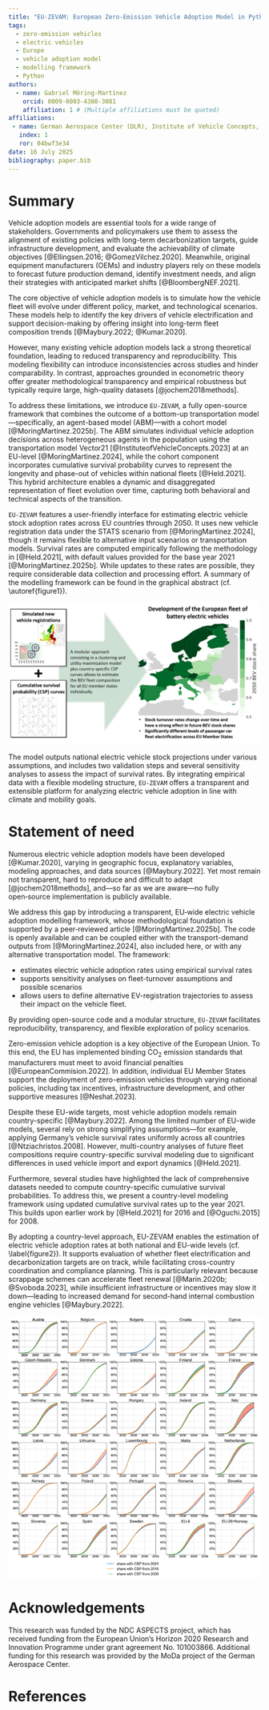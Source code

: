 ```yaml
---
title: "EU-ZEVAM: European Zero-Emission Vehicle Adoption Model in Python"
tags:
  - zero-emission vehicles
  - electric vehicles
  - Europe
  - vehicle adoption model
  - modelling framework
  - Python
authors:
  - name: Gabriel Möring-Martínez
    orcid: 0009-0003-4380-3081
    affiliation: 1 # (Multiple affiliations must be quoted)
affiliations:
 - name: German Aerospace Center (DLR), Institute of Vehicle Concepts, Pfaffenwaldring 38-40, Stuttgart, 70569, Germany
   index: 1
   ror: 04bwf3e34
date: 16 July 2025
bibliography: paper.bib
---
```


# Summary

Vehicle adoption models are essential tools for a wide range of stakeholders. Governments and policymakers use them to assess the alignment of existing policies with long-term decarbonization targets, guide infrastructure development, and evaluate the achievability of climate objectives [@Ellingsen.2016; @GomezVilchez.2020]. Meanwhile, original equipment manufacturers (OEMs) and industry players rely on these models to forecast future production demand, identify investment needs, and align their strategies with anticipated market shifts [@BloombergNEF.2021].

The core objective of vehicle adoption models is to simulate how the vehicle fleet will evolve under different policy, market, and technological scenarios. These models help to identify the key drivers of vehicle electrification and support decision-making by offering insight into long-term fleet composition trends [@Maybury.2022; @Kumar.2020].

However, many existing vehicle adoption models lack a strong theoretical foundation, leading to reduced transparency and reproducibility. This modeling flexibility can introduce inconsistencies across studies and hinder comparability. In contrast, approaches grounded in econometric theory offer greater methodological transparency and empirical robustness but typically require large, high-quality datasets [@jochem2018methods].

To address these limitations, we introduce `EU-ZEVAM`, a fully open-source framework that combines the outcome of a bottom-up transportation model—specifically, an agent-based model (ABM)—with a cohort model [@MoringMartinez.2025b]. The ABM simulates individual vehicle adoption decisions across heterogeneous agents in the population using the transportation model Vector21 [@InstituteofVehicleConcepts.2023] at an EU-level [@MoringMartinez.2024], while the cohort component incorporates cumulative survival probability curves to represent the longevity and phase-out of vehicles within national fleets [@Held.2021]. This hybrid architecture enables a dynamic and disaggregated representation of fleet evolution over time, capturing both behavioral and technical aspects of the transition.

`EU-ZEVAM` features a user-friendly interface for estimating electric vehicle stock adoption rates across EU countries through 2050. It uses new vehicle registration data under the STATS scenario from [@MoringMartinez.2024], though it remains flexible to alternative input scenarios or transportation models. Survival rates are computed empirically following the methodology in [@Held.2021], with default values provided for the base year 2021 [@MoringMartinez.2025b]. While updates to these rates are possible, they require considerable data collection and processing effort. A summary of the modelling framework can be found in the graphical abstract (cf.  \autoref{figure1}).

![Graphical abstract of the electric vehicle adoption model for European Union countries. The framework combines a transportation model for estimating electric vehicle new registrations [@MoringMartinez.2024] with a country-based cohort model [@Held.2021]. Figure extracted from [@MoringMartinez.2025b], licensed under CC BY 4.0.\label{figure1}](figures/CSP_Paper_Stock_Validation_Illustration_SH_GM.jpg)


The model outputs national electric vehicle stock projections under various assumptions, and includes two validation steps and several sensitivity analyses to assess the impact of survival rates. By integrating empirical data with a flexible modeling structure, `EU-ZEVAM` offers a transparent and extensible platform for analyzing electric vehicle adoption in line with climate and mobility goals.

# Statement of need

Numerous electric vehicle adoption models have been developed [@Kumar.2020], varying in geographic focus, explanatory variables, modeling approaches, and data sources [@Maybury.2022]. Yet most remain not transparent, hard to reproduce and difficult to adapt [@jochem2018methods], and—so far as we are aware—no fully open‑source implementation is publicly available.

We address this gap by introducing a transparent, EU‑wide electric vehicle adoption modelling framework, whose methodological foundation is supported by a peer‑reviewed article [@MoringMartinez.2025b]. The code is openly available and can be coupled either with the transport-demand outputs from [@MoringMartinez.2024], also included here, or with any alternative transportation model. The framework:

- estimates electric vehicle adoption rates using empirical survival rates
- supports sensitivity analyses on fleet-turnover assumptions and possible scenarios
- allows users to define alternative EV-registration trajectories to assess their impact on the vehicle fleet.

By providing open-source code and a modular structure, `EU-ZEVAM` facilitates reproducibility, transparency, and flexible exploration of policy scenarios.

Zero-emission vehicle adoption is a key objective of the European Union. To this end, the EU has implemented binding CO$_2$ emission standards that manufacturers must meet to avoid financial penalties [@EuropeanCommision.2022]. In addition, individual EU Member States support the deployment of zero-emission vehicles through varying national policies, including tax incentives, infrastructure development, and other supportive measures [@Neshat.2023].

Despite these EU-wide targets, most vehicle adoption models remain country-specific [@Maybury.2022]. Among the limited number of EU-wide models, several rely on strong simplifying assumptions—for example, applying Germany’s vehicle survival rates uniformly across all countries [@Ntziachristos.2008]. However, multi-country analyses of future fleet compositions require country-specific survival modeling due to significant differences in used vehicle import and export dynamics [@Held.2021].

Furthermore, several studies have highlighted the lack of comprehensive datasets needed to compute country-specific cumulative survival probabilities. To address this, we present a country-level modeling framework using updated cumulative survival rates up to the year 2021. This builds upon earlier work by [@Held.2021] for 2016 and [@Oguchi.2015] for 2008.

By adopting a country-level approach, EU-ZEVAM enables the estimation of electric vehicle adoption rates at both national and EU-wide levels (cf. \label{figure2}). It supports evaluation of whether fleet electrification and decarbonization targets are on track, while facilitating cross-country coordination and compliance planning. This is particularly relevant because scrappage schemes can accelerate fleet renewal [@Marin.2020b; @Svoboda.2023], while insufficient infrastructure or incentives may slow it down—leading to increased demand for second-hand internal combustion engine vehicles [@Maybury.2022].

![Battery electric passenger car fleet shares estimated using country-level empirical cumulative survival rate probability curves for all EU-27 countries and Norway. The sensitivity analysis varies the survival rates from 2008 and 2016 to illustrate how changes in vehicle lifespan assumptions affect fleet share projections. Figure extracted from [@MoringMartinez.2025b], licensed under CC BY 4.0.\label{figure2}](figures/sensitivity_analysis_with_historical_csp.jpg)

# Acknowledgements

This research was funded by the NDC ASPECTS project, which has received funding from the European Union’s Horizon 2020 Research and Innovation Programme under grant agreement No. 101003866. Additional funding for this research was provided by the MoDa project of the German Aerospace Center.

# References

